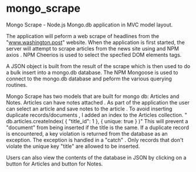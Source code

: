 # mongo_scrape
Mongo Scrape  - Node.js Mongo.db application in MVC model layout.

The application will peform a web scrape of headlines from the  "www.washington.post" website. When the application is first started, the server will attempt to scrape articles from the news site using  and NPM axios .  NPM Cheerios is used to select the specfied DOM elements tags.

A JSON object is built from the result of the scrape which is then used to do a bulk insert into a mongo.db database. The NPM Mongoose is used to connect to the mongo.db database and peform the various  querying routines. 

Mongo Scrape has two models that are built for mongo db: Articles and Notes.  Articles can have notes attached .  As part of the application the  user can select an article and save notes to the article . To avoid inserting duplicate records/documents , I added an index to the Articles collection. " db.articles.createIndex( { "title_id": 1 }, { unique: true } )"  This will prevent a "document" from being inserted if the title is the same.  If a duplicate record is encountered, a key violation is returned from the database as an exception. The exception is handled in a "catch" .  Only records that don't violate the unique key "title" are allowed to be inserted. 

Users can also view the contents of the database in JSON by clicking  on a button for Articles and button for Notes. 



